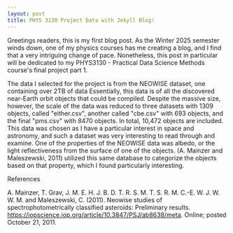 ```yaml
---
layout: post
title: PHYS 3130 Project Data with Jekyll Blog!
---
```


Greetings readers, this is my first blog post. As the Winter 2025 semester winds down, one of my physics courses has me creating a blog, and I find that a very intriguing change of pace. Nonetheless, this post in particular will be dedicated to my PHYS3130 - Practical Data Science Methods course's final project part 1.

The data I selected for the project is from the NEOWISE dataset, one containing over 2TB of data Essentially, this data is of all the discovered near-Earth orbit objects that could be compiled. Despite the massive size, however, the scale of the data was reduced to three datasets with 1309 objects, called "either.csv", another called "cbe.csv" with 693 objects, and the final "pms.csv" with 8470 objects. In total, 10,472 objects are included. This data was chosen as I have a particular interest in space and astronomy, and such a dataset was very interesting to read through and examine. One of the properties of the NEOWISE data was albedo, or the light reflectiveness from the surface of one of the objects. (A. Mainzer and Maleszewski, 2011) utilized this same database to categorize the objects based on that property, which I found particularly interesting.


References

A. Mainzer, T. Grav, J. M. E. H. J. B. D. T. R. S. M. T. S. R. M. C.-E. W. J. W. W. M. and Maleszewski, C. (2011). Neowise studies of spectrophotometrically classified asteroids: Preliminary results. https://iopscience.iop.org/article/10.3847/PSJ/ab8638/meta. Online; posted October 21, 2011.
